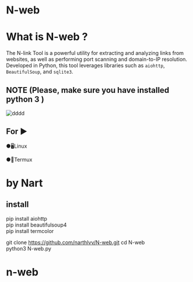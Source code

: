# N-web

# What is N-web ?
The N-link Tool is a powerful utility for extracting and analyzing links from websites, as well as performing port scanning and domain-to-IP resolution. Developed in Python, this tool leverages libraries such as `aiohttp`, `BeautifulSoup`, and `sqlite3`.

## NOTE (Please, make sure you have installed python 3 )
![dddd](https://ibb.co/86qcj3d)

## For ▶

●🖥Linux 

●📱Termux 


# by Nart


## install
pip install aiohttp
<br>
pip install beautifulsoup4
<br>
pip install termcolor 
<br>

git clone https://github.com/narthlvv/N-web.git cd N-web 
<br>
python3 N-web.py
<br>
# n-web
